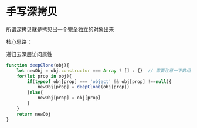 # 手写深拷贝

所谓深拷贝就是拷贝出一个完全独立的对象出来

核心思路：

递归去深层访问属性

```javascript
function deepClone(obj){
	let newObj = obj.constructor === Array ? [] : {}  // 需要注意一下数组，外面的形式不一样
	for(let prop in obj){
		if(typeof obj[prop] === 'object' && obj[prop] !==null){
			newObj[prop] = deepClone(obj[prop])
		}else{
			newObj[prop] = obj[prop]
		}
	}
	return newObj
}
```
